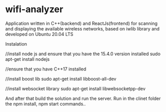 # wifi-analyzer

Application written in C++(backend) and ReactJs(frontend) for scanning and displaying the available wireless networks,
based on iwlib library and developed on Ubuntu 20.04 LTS

Instalation

//install node js and ensure that you have the 15.4.0 version installed
sudo apt-get install nodejs

//ensure that you have C++17 installed

//install boost lib
sudo apt-get install libboost-all-dev

//install websocket library
sudo apt-get install libwebsocketpp-dev

And after that build the solution and run the server.
Run in the clinet folder the npm install, npm start commands..


